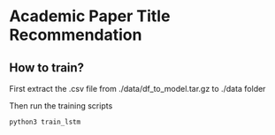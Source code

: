 # Academic Paper Title Recommendation

## How to train?

First extract the .csv file from ./data/df_to_model.tar.gz to ./data folder

Then run the training scripts

```bash
python3 train_lstm
```
